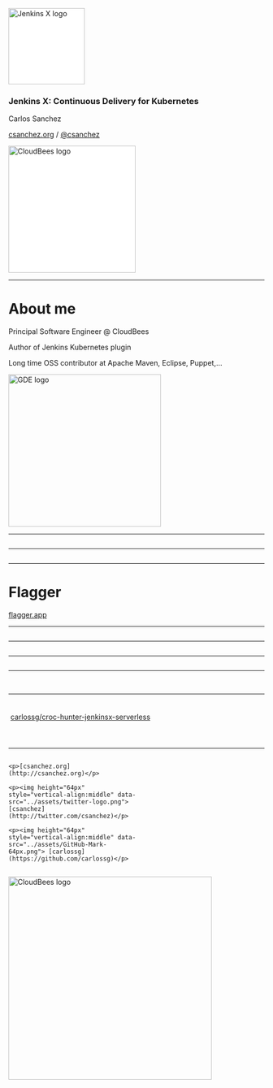 <style>
.container{
    display: flex;
}
.col{
    flex: 1;
}
</style>

<a href="http://jenkins-x.io"><img width="150" data-src="../assets/jenkins-x.png" alt="Jenkins X logo" style="background:white"> </a>

### Jenkins X: Continuous Delivery for Kubernetes

Carlos Sanchez

[csanchez.org](http://csanchez.org) / 
[@csanchez](http://twitter.com/csanchez)

<a href="http://cloudbees.com"><img width="250" data-src="../assets/cloudbees-logo_4.png" alt="CloudBees logo" style="background:white"></a>

<!-- <small>[Watch online at carlossg.github.io/presentations](https://carlossg.github.io/presentations)</small> -->

---

# About me

Principal Software Engineer @ CloudBees

Author of Jenkins Kubernetes plugin

Long time OSS contributor at Apache Maven, Eclipse, Puppet,…

<img width="300" data-src="../assets/gde.png" alt="GDE logo">

---

<img data-src="../assets/jenkins-x-components.png">

---

<img data-src="../assets/istio.png">

----

# Flagger

[flagger.app](https://flagger.app)

----

<img data-src="../assets/flagger-canary-overview.png">

----

<img data-src="../assets/flagger-canary-steps.png">

----

<img data-src="../assets/grafana-canary-analysis.png">

----

<img data-src="../assets/flagger-slack-canary-notifications.png">
<img data-src="../assets/flagger-slack-canary-failed.png">

---

<img height="64px" style="vertical-align:middle" data-src="../assets/GitHub-Mark-64px.png"> [carlossg/croc-hunter-jenkinsx-serverless](https://github.com/carlossg/croc-hunter-jenkinsx-serverless)

<img width="45%" data-src="../assets/croc-hunter-jenkinsx-serverless-qr-code.png">

---

<div class="container">

<div class="col">

    <p>[csanchez.org](http://csanchez.org)</p>

    <p><img height="64px" style="vertical-align:middle" data-src="../assets/twitter-logo.png">[csanchez](http://twitter.com/csanchez)</p>

    <p><img height="64px" style="vertical-align:middle" data-src="../assets/GitHub-Mark-64px.png"> [carlossg](https://github.com/carlossg)</p>
</div>

<!-- <div class="col">
    <img width="80%" data-src="../assets/magritte.png">
</div> -->

<div class="col">
    <img width="80%" data-src="../assets/blog-qr-code.png">
</div>
</div>

[<img width="400" data-src="../assets/cloudbees-logo_4.png" alt="CloudBees logo">](http://cloudbees.com)
